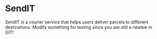 # SendIT
SendIT is a courier service that helps users deliver parcels to different destinations.
Modify something for testing since you are still a newbie in GIT!